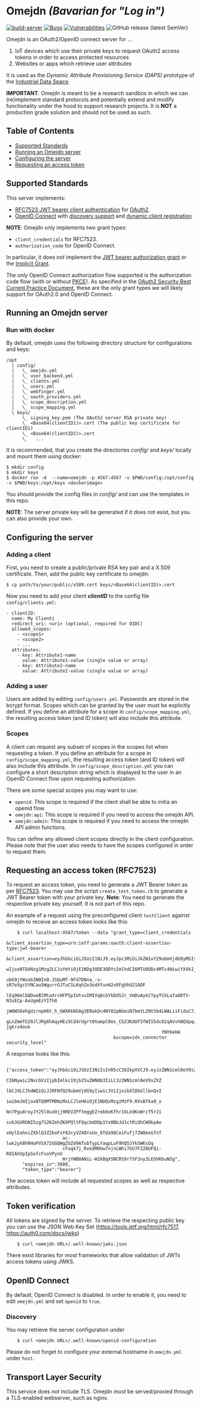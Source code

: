 # Omejdn _(Bavarian for "Log in")_

[![build-server](https://github.com/Fraunhofer-AISEC/omejdn-server/actions/workflows/build-server.yml/badge.svg)](https://github.com/Fraunhofer-AISEC/omejdn-server/actions/workflows/build-server.yml) [![Bugs](https://sonarcloud.io/api/project_badges/measure?project=Fraunhofer-AISEC_omejdn-server&metric=bugs)](https://sonarcloud.io/dashboard?id=Fraunhofer-AISEC_omejdn-server) [![Vulnerabilities](https://sonarcloud.io/api/project_badges/measure?project=Fraunhofer-AISEC_omejdn-server&metric=vulnerabilities)](https://sonarcloud.io/dashboard?id=Fraunhofer-AISEC_omejdn-server) ![GitHub release (latest SemVer)](https://img.shields.io/github/v/release/Fraunhofer-AISEC/omejdn-server?sort=semver)

Omejdn is an OAuth2/OpenID connect server for ...

  1. IoT devices which use their private keys to request OAuth2 access tokens in order to access protected resources
  2. Websites or apps which retrieve user attributes

It is used as the _Dynamic Attribute Provisioning Service (DAPS)_ prototype of
the [Industrial Data Space](https://industrial-data-space.github.io/trusted-connector-documentation/).

**IMPORTANT**: Omejdn is meant to be a research sandbox in which we can
(re)implement standard protocols and potentially extend and modify functionality
under the hood to support research projects.
It is **NOT** a production grade solution and should not be used as such.

## Table of Contents

- [Supported Standards](#spec)
- [Running an Omejdn server](#running)
- [Configuring the server](#config)
- [Requesting an access token](#req)


<a name="spec"/>

## Supported Standards

This server implements:

  - [RFC7523 JWT bearer client authentication](https://tools.ietf.org/html/rfc7523#section-2.2) for [OAuth2](https://tools.ietf.org/html/rfc6749).
  - [OpenID Connect](https://openid.net/specs/openid-connect-core-1_0.html) with [discovery support](https://openid.net/specs/openid-connect-discovery-1_0.html) and [dynamic client registration](https://openid.net/specs/openid-connect-registration-1_0.html)

**NOTE**: Omejdn only implements *two* grant types:

  - `client_credentials` for RFC7523.
  - `authorization_code` for OpenID Connect.

In particular, it does *not* implement the [JWT bearer authorization grant](https://tools.ietf.org/html/rfc7523#section-2.1)
or the [Implicit Grant](https://tools.ietf.org/html/rfc6749#section-4.2).

The *only* OpenID Connect authorization flow supported is the authorization code
flow (with or without [PKCE](https://tools.ietf.org/html/rfc7636)).
As specified in the
[OAuth2 Security Best Current Practice Document](https://tools.ietf.org/html/draft-ietf-oauth-security-topics-14),
these are the only grant types we will likely support for OAuth2.0 and OpenID Connect.


<a name="running"/>

## Running an Omejdn server

### Run with docker

By default, omejdn uses the following directory structure for configurations and keys:

    /opt
      | config/
      |   \_ omejdn.yml
      |   \_ user_backend.yml
      |   \_ clients.yml
      |   \_ users.yml
      |   \_ webfinger.yml
      |   \_ oauth_providers.yml
      |   \_ scope_description.yml
      |   \_ scope_mapping.yml
      \ keys/
          \_ signing_key.pem (The OAuth2 server RSA private key)
          \_ <Base64(clientID1)>.cert (The public key certificate for clientID1)
          \_ <Base64(clientID2)>.cert
          \_   ...

It is recommended, that you create the directories *config/* and *keys/* locally and mount them using docker:

    $ mkdir config
    $ mkdir keys
    $ docker run -d  --name=omejdn -p 4567:4567 -v $PWD/config:/opt/config -v $PWD/keys:/opt/keys <dockerimage>

You should provide the config files in *config/* and can use the templates in this repo.

**NOTE**: The server private key  will be generated if it does not exist, but you can also provide your own.


<a name="config"/>

## Configuring the server

### Adding a client

First, you need to create a public/private RSA key pair and a X.509 certificate.
Then, add the public key certificate to omejdn:

    $ cp path/to/your/public/x509.cert keys/<Base64(clientID)>.cert

Now you need to add your client ***clientID*** to the config file
`config/clients.yml`:

    - clientID:
      name: My Clienti
      redirect_uri: <uri> (optional, required for OIDC)
      allowed_scopes:
        - <scope1>
        - <scope2>
        - ...
      attributes:
        - key: Attribute1-name
          value: Attribute1-value (single value or array)
        - key: Attribute2-name
          value: Attribute2-value (single value or array)


### Adding a user

Users are added by editing `config/users.yml`. Passwords are stored in the
bcrypt format. Scopes which can be granted by the user must be explicitly
defined.
 If you define an attribute for a scope in `config/scope_mapping.yml`, the
resulting access token (and ID token) will also include this attribute.

### Scopes

A client can request any subset of scopes in the scopes list when requesting a
token. If you define an attribute for a scope in `config/scope_mapping.yml`, the
resulting access token (and ID token) will also include this attribute.
In `config/scope_description.yml` you can configure a short description string
which is displayed to the user in an OpenID Connect flow upon requesting
authorization.

There are some special scopes you may want to use:

  - `openid`: This scope is required if the client shall be able to initia an openid flow.
  - `omejdn:api`: This scope is required if you need to access the omejdn API.
  - `omejdn:admin`: This scope is required if you need to access the omejdn API admin functions.

You can define any allowed client scopes directly in the client configuration.
Please note that the user also needs to have the scopes configured in order to
request them.

<a name="req"/>

## Requesting an access token (RFC7523)

To request an access token, you need to generate a JWT Bearer token as per
[RFC7523](https://tools.ietf.org/html/rfc7523#section-2.2).
You may use the script `create_test_token.rb` to generate a JWT Bearer token
with your private key.
**Note**: You need to generate the respective private key yourself. It is not
part of this repo.

An example of a request using the preconfigured client `testClient` against
omejdn to receive an access token looks like this:

```
    $ curl localhost:4567/token --data "grant_type=client_credentials
                                        &client_assertion_type=urn:ietf:params:oauth:client-assertion-type:jwt-bearer
                                        &client_assertion=eyJhbGciOiJSUzI1NiJ9.eyJpc3MiOiJkZW1vY29ubmVjdG9yMSIsInN1YiI6ImRlbW9jb25uZWN0b3IxIiwiZXh
                                                          wIjoxNTQ4Nzg1Mzg2LCJuYmYiOjE1NDg3ODE3ODYsImlhdCI6MTU0ODc4MTc4NiwiYXVkIjoiaHR0cHM6Ly9hcGk
                                                          ubG9jYWxob3N0In0.JSQuMf-9Fd7DNna_-s-sR7eXgcSYNCau5WgurrGJTuCSLKqhZe3odXfunN2vRFgUhU21ADF
                                                          lEq96mlbQDueBlMtaXrcHFPSpIUtvuIMIVqQcGYkDdSJr_VmDuAykCYpyTCkLa7a8DTV-N3sECp-AxUgmEzYIfh8
                                                          jW0WS6ehgUzrnpH6t_h_GWXKkNSAg3ERakDc4NY02pBGmiN7bmtLZNt5b4LWALiiFiduC7JbIpx4awOU6skMApmz
                                                          gLnZmmTG20JlJRg6hAqyHEz5Cd4rUgrt0twmpC0Us_CG23KdUF5fWI55dcO2qAVvhNQXpqz7IiPcF7-jgkrx4ouk
                                                          YNY6eHA
                                        &scope=ids_connector security_level"
```

A response looks like this:

```
    {"access_token":"eyJhbGciOiJSUzI1NiIsInR5cCI6IkpXVCJ9.eyJzZWN1cml0eV9sZXZlb
                     CI6Nywic2NvcGVzIjpbImlkc19jb25uZWN0b3IiLCJzZWN1cml0eV9sZXZ
                     lbCJdLCJhdWQiOiJJRFNfQ29ubmVjdG9yIiwic3ViIjoibXlDbGllbnQxI
                     iwibmJmIjoxNTQ0MTM0NzMxLCJleHAiOjE1NDQxMzgzMzF9.RXvBfka9_o
                     Nn7Pgu8royJY25l0ua9jj9REVZPftmggEZreb0oKfhr1bLk9KxWrcT5r2i
                     svb3GXRONI5zg7S2KZehZK8PQltFQqcbdOOp1Yx0BbJd1ctRiQhCW9kpAo
                     xHylEahniZXblQ3Z2koFxY82cyVZ48YxUo_8Tda98CeiFufj7ZW8msGfnT
                     ac-lwk2yX8hRHoPVSX72GGQWgZGZd9ATubTypLYaqpLuF9hQ5JYk5WKsDq
                     cFoqk7j_RxkdM0Uw7njnLWhi7GU7FZZ0UFQi-R8IAhUpIpSofcFsoVPynU
                     HrjYWB0ANiL-W1kBqXSNCRS9r7SF3ny3LEOVKbuN5g",
      "expires_in":3600,
      "token_type":"bearer"}
```

The access token will include all requested scopes as well as respective attributes.


## Token verification

All tokens are signed by the server. To retrieve the respecting public key you
can use the JSON Web Key Set (https://tools.ietf.org/html/rfc7517, https://auth0.com/docs/jwks)

```
    $ curl <omejdn URL>/.well-known/jwks.json
```

There exist libraries for most frameworks that allow validation of JWTs
access tokens using JWKS.

## OpenID Connect

By default, OpenID Connect is disabled. In order to enable it, you need to
edit `omejdn.yml` and set `openid` to `true`.

### Discovery

You may retrieve the server configuration under

```
    $ curl <omejdn URL>/.well-known/openid-configuration
```

Please do not forget to configure your external hostname in `omejdn.yml` under
`host`.

## Transport Layer Security

This service does *not* include TLS. Omejdn _must_ be served/proxied through a TLS-enabled webserver, such as nginx.



